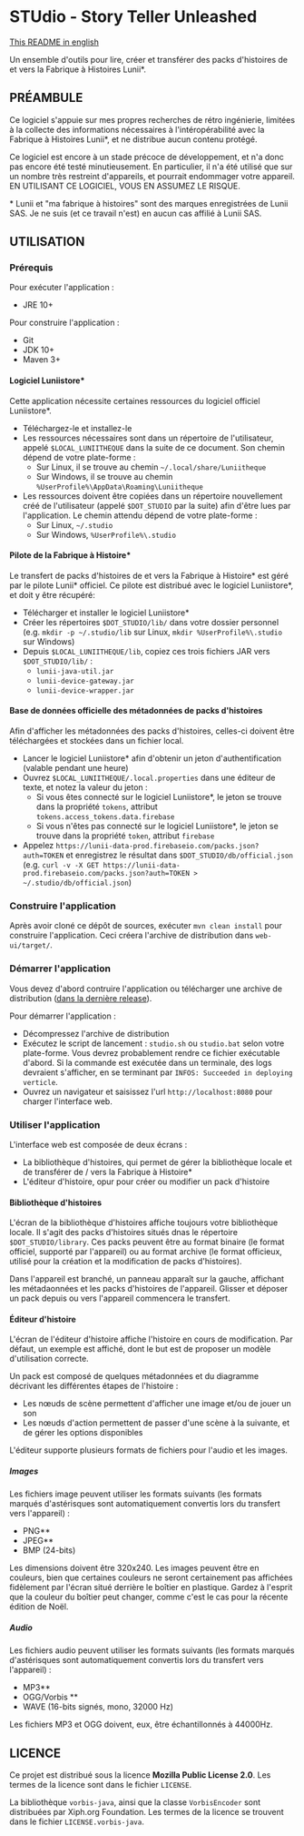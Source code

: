 STUdio - Story Teller Unleashed
===============================

[This README in english](README.md)

Un ensemble d'outils pour lire, créer et transférer des packs d'histoires de et vers la Fabrique à Histoires Lunii\*.


PRÉAMBULE
---------

Ce logiciel s'appuie sur mes propres recherches de rétro ingénierie, limitées à la collecte des informations nécessaires à l'intéropérabilité avec la Fabrique à Histoires Lunii\*, et ne distribue aucun contenu protégé.

Ce logiciel est encore à un stade précoce de développement, et n'a donc pas encore été testé minutieusement. En particulier, il n'a été utilisé que sur un nombre très restreint d'appareils, et pourrait endommager votre appareil. EN UTILISANT CE LOGICIEL, VOUS EN ASSUMEZ LE RISQUE.

\* Lunii et "ma fabrique à histoires" sont des marques enregistrées de Lunii SAS. Je ne suis (et ce travail n'est) en aucun cas affilié à Lunii SAS.


UTILISATION
-----------

### Prérequis

Pour exécuter l'application :
* JRE 10+

Pour construire l'application :
* Git
* JDK 10+
* Maven 3+

#### Logiciel Luniistore\*

Cette application nécessite certaines ressources du logiciel officiel Luniistore\*.

* Téléchargez-le et installez-le
* Les ressources nécessaires sont dans un répertoire de l'utilisateur, appelé `$LOCAL_LUNIITHEQUE` dans la suite de ce document. Son chemin dépend de votre plate-forme :
  * Sur Linux, il se trouve au chemin `~/.local/share/Luniitheque`
  * Sur Windows, il se trouve au chemin `%UserProfile%\AppData\Roaming\Luniitheque`
* Les ressources doivent être copiées dans un répertoire nouvellement créé de l'utilisateur (appelé `$DOT_STUDIO` par la suite) afin d'être lues par l'application. Le chemin attendu dépend de votre plate-forme :
  * Sur Linux, `~/.studio`
  * Sur Windows, `%UserProfile%\.studio`

#### Pilote de la Fabrique à Histoire\*

Le transfert de packs d'histoires de et vers la Fabrique à Histoire\* est géré par le pilote Lunii\* officiel. Ce pilote
est distribué avec le logiciel Luniistore\*, et doit y être récupéré:

* Télécharger et installer le logiciel Luniistore\*
* Créer les répertoires `$DOT_STUDIO/lib/` dans votre dossier personnel (e.g. `mkdir -p ~/.studio/lib` sur Linux, `mkdir %UserProfile%\.studio` sur Windows)
* Depuis `$LOCAL_LUNIITHEQUE/lib`, copiez ces trois fichiers JAR vers `$DOT_STUDIO/lib/` :
  * `lunii-java-util.jar`
  * `lunii-device-gateway.jar`
  * `lunii-device-wrapper.jar`

#### Base de données officielle des métadonnées de packs d'histoires

Afin d'afficher les métadonnées des packs d'histoires, celles-ci doivent être téléchargées et stockées dans un fichier local.

* Lancer le logiciel Luniistore\* afin d'obtenir un jeton d'authentification (valable pendant une heure)
* Ouvrez `$LOCAL_LUNIITHEQUE/.local.properties` dans une éditeur de texte, et notez la valeur du jeton :
  * Si vous êtes connecté sur le logiciel Luniistore\*, le jeton se trouve dans la propriété `tokens`, attribut `tokens.access_tokens.data.firebase`
  * Si vous n'êtes pas connecté sur le logiciel Luniistore\*, le jeton se trouve dans la propriété `token`, attribut `firebase`
* Appelez `https://lunii-data-prod.firebaseio.com/packs.json?auth=TOKEN` et enregistrez le résultat dans `$DOT_STUDIO/db/official.json` (e.g. `curl -v -X GET https://lunii-data-prod.firebaseio.com/packs.json?auth=TOKEN > ~/.studio/db/official.json`)

### Construire l'application

Après avoir cloné ce dépôt de sources, exécuter `mvn clean install` pour construire l'application. Ceci créera l'archive de distribution dans `web-ui/target/`.

### Démarrer l'application

Vous devez d'abord contruire l'application ou télécharger une archive de distribution ([dans la dernière release](https://github.com/marian-m12l/studio/releases/latest)).

Pour démarrer l'application :
* Décompressez l'archive de distribution
* Exécutez le script de lancement : `studio.sh` ou `studio.bat` selon votre plate-forme. Vous devrez probablement rendre ce fichier exécutable d'abord.
Si la commande est exécutée dans un terminale, des logs devraient s'afficher, en se terminant par `INFOS: Succeeded in deploying verticle`.
* Ouvrez un navigateur et saisissez l'url `http://localhost:8080` pour charger l'interface web.

### Utiliser l'application

L'interface web est composée de deux écrans :

* La bibliothèque d'histoires, qui permet de gérer la bibliothèque locale et de transférer de / vers la Fabrique à Histoire\* 
* L'éditeur d'histoire, opur pour créer ou modifier un pack d'histoire

#### Bibliothèque d'histoires

L'écran de la bibliothèque d'histoires affiche toujours votre bibliothèque locale. Il s'agit des packs d'histoires situés dnas le répertoire `$DOT_STUDIO/library`. Ces packs peuvent être au format binaire (le format officiel, supporté par l'appareil) ou au format archive (le format officieux, utilisé pour la création et la modification de packs d'histoires).

Dans l'appareil est branché, un panneau apparaît sur la gauche, affichant les métadaonnées et les packs d'histoires de l'appareil. Glisser et déposer un pack depuis ou vers l'appareil commencera le transfert.

#### Éditeur d'histoire

L'écran de l'éditeur d'histoire affiche l'histoire en cours de modification. Par défaut, un exemple est affiché, dont le but est de proposer un modèle d'utilisation correcte.

Un pack est composé de quelques métadonnées et du diagramme décrivant les différentes étapes de l'histoire :

* Les nœuds de scène permettent d'afficher une image et/ou de jouer un son
* Les nœuds d'action permettent de passer d'une scène à la suivante, et de gérer les options disponibles

L'éditeur supporte plusieurs formats de fichiers pour l'audio et les images.

##### Images

Les fichiers image peuvent utiliser les formats suivants (les formats marqués d'astérisques sont automatiquement
convertis lors du transfert vers l'appareil) :
* PNG\*\*
* JPEG\*\*
* BMP (24-bits)

Les dimensions doivent être 320x240. Les images peuvent être en couleurs, bien que certaines couleurs ne seront
certainement pas affichées fidèlement par l'écran situé derrière le boîtier en plastique. Gardez à l'esprit que la
couleur du boîtier peut changer, comme c'est le cas pour la récente édition de Noël.

##### Audio

Les fichiers audio peuvent utiliser les formats suivants (les formats marqués d'astérisques sont automatiquement
convertis lors du transfert vers l'appareil) :
* MP3\*\*
* OGG/Vorbis \*\*
* WAVE (16-bits signés, mono, 32000 Hz)

Les fichiers MP3 et OGG doivent, eux, être échantillonnés à 44000Hz.


LICENCE
-------

Ce projet est distribué sous la licence **Mozilla Public License 2.0**. Les termes de la licence sont dans le
fichier `LICENSE`.

La bibliothèque `vorbis-java`, ainsi que la classe `VorbisEncoder` sont distribuées par Xiph.org Foundation. Les termes
de la licence se trouvent dans le fichier `LICENSE.vorbis-java`.